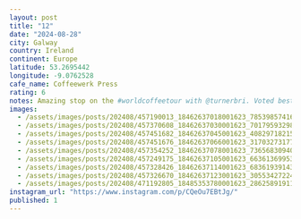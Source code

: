 ```yaml
---
layout: post
title: "12"
date: "2024-08-28"
city: Galway
country: Ireland
continent: Europe
latitude: 53.2695442
longitude: -9.0762528
cafe_name: Coffeewerk Press
rating: 6
notes: Amazing stop on the #worldcoffeetour with @turnerbri. Voted best cafe in Ireland 6 years in a row, @coffeewerkandpress features immaculate coffee, and an incredible space filled with interesting art and curated hipster merch, highly recommend if you find yourself in Galway.
images:
  - /assets/images/posts/202408/457190013_18462637018001623_7853985741685112_n_18355129549113666.jpg
  - /assets/images/posts/202408/457370608_18462637030001623_7017959329823909267_n_18029399756049334.jpg
  - /assets/images/posts/202408/457451682_18462637045001623_4082971821524825390_n_18040094999021576.jpg
  - /assets/images/posts/202408/457451676_18462637066001623_3170327317771162417_n_17878366314068258.jpg
  - /assets/images/posts/202408/457354252_18462637078001623_7365683094056444917_n_17998322636503205.jpg
  - /assets/images/posts/202408/457249175_18462637105001623_663613699534337737_n_18060772486649804.jpg
  - /assets/images/posts/202408/457328426_18462637114001623_6836193914389624785_n_18020658719170785.jpg
  - /assets/images/posts/202408/457326670_18462637123001623_3055342722439975613_n_18043599127799603.jpg
  - /assets/images/posts/202408/471192805_18485353780001623_2862589191198177872_n_18348974755186816.jpg
instagram_url: "https://www.instagram.com/p/CQeOu7EBtJg/"
published: 1
---
```

